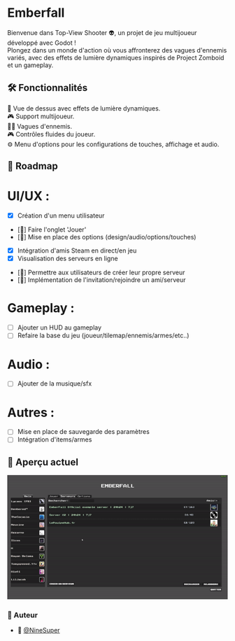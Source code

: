 # Emberfall

Bienvenue dans Top-View Shooter 👽, un projet de jeu multijoueur développé avec Godot ! </br> 
Plongez dans un monde d'action où vous affronterez des vagues d'ennemis variés, avec des effets de lumière dynamiques inspirés de Project Zomboid et un gameplay.

## 🛠️ Fonctionnalités

🌟 Vue de dessus avec effets de lumière dynamiques. </br>
🎮 Support multijoueur. </br>
🧟‍♂️ Vagues d'ennemis. </br>
🎮 Contrôles fluides du joueur. </br>
⚙️ Menu d'options pour les configurations de touches, affichage et audio. </br>

## 📅 Roadmap

# UI/UX :
- [x] Création d'un menu utilisateur </br>
- [🚧] Faire l'onglet 'Jouer' </br>
- [🚧] Mise en place des options (design/audio/options/touches) </br>
- [x] Intégration d'amis Steam en direct/en jeu </br>
- [x] Visualisation des serveurs en ligne </br>
- [🚧] Permettre aux utilisateurs de créer leur propre serveur </br>
- [🚧] Implémentation de l'invitation/rejoindre un ami/serveur </br>
# Gameplay :
- [ ] Ajouter un HUD au gameplay </br>
- [ ] Refaire la base du jeu (joueur/tilemap/ennemis/armes/etc..) </br>
# Audio :
- [ ] Ajouter de la musique/sfx </br>
# Autres :
- [ ] Mise en place de sauvegarde des paramètres </br>
- [ ] Intégration d'items/armes </br>

## 👀 Aperçu actuel

![cube](./gif/Exemple.gif)

### 📝 Auteur
- 🎫 [@NineSuper](https://www.github.com/NineSuper)
